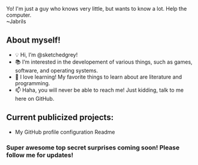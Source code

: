 
Yo! I'm just a guy who knows very little, but wants to know a lot. Help the computer.  
~Jabrils  

## About myself!

- 💡 Hi, I’m @sketchedgrey!
- 📚 I’m interested in the developement of various things, such as games, software, and operating systems.
- 🌱 I love learning! My favorite things to learn about are literature and programming.
- 📫 Haha, you will never be able to reach me! Just kidding, talk to me here on GitHub.

## Current publicized projects:
- My GitHub profile configuration Readme

### Super awesome top secret surprises coming soon! Please follow me for updates!

<!---
sketchedgrey/sketchedgrey is a ✨ special ✨ repository because its `README.md` (this file) appears on your GitHub profile.
You can click the Preview link to take a look at your changes.
--->
